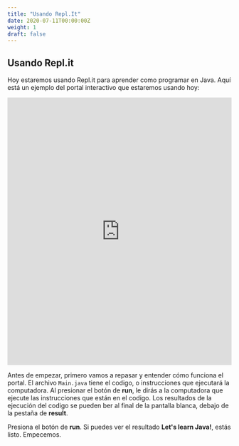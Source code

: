 ```yaml
---
title: "Usando Repl.It"
date: 2020-07-11T00:00:00Z
weight: 1
draft: false
---
```


## Usando Repl.it

Hoy estaremos usando Repl.it para aprender como programar en Java. Aquí está un ejemplo del portal interactivo que estaremos usando hoy:

<iframe height="600px" width="100%" src="https://repl.it/@nuevofoundation/JavaBasicosIntro?lite=true#Main.java" scrolling="no" frameborder="no" allowtransparency="true" allowfullscreen="true" sandbox="allow-forms allow-pointer-lock allow-popups allow-same-origin allow-scripts allow-modals"></iframe>

Antes de empezar, primero vamos a repasar y entender cómo funciona el portal. El archivo `Main.java` tiene el codigo, o instrucciones que ejecutará la computadora. Al presionar el botón de <b>run</b>, le dirás a la computadora que ejecute las instrucciones que están en el codigo. Los resultados de la ejecución del codigo se pueden ber al final de la pantalla blanca, debajo de la pestaña de <b>result</b>. 

Presiona el botón de <b>run</b>. Si puedes ver el resultado <b>Let's learn Java!</b>, estás listo. Empecemos.